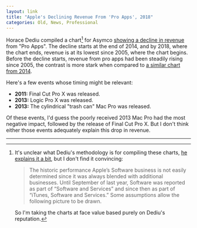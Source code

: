 ```yaml
---
layout: link
title: "Apple's Declining Revenue From 'Pro Apps', 2018"
categories: Old, News, Professional
---
```


Horace Dediu compiled a chart[^asymcomethodology] for Asymco [showing a decline in revenue](http://www.asymco.com/2018/10/04/traffic-acquisition-costs/) from "Pro Apps". The decline starts at the end of 2014, and by 2018, where the chart ends, revenue is at its lowest since 2005, where the chart begins. Before the decline starts, revenue from pro apps had been steadily rising since 2005, the contrast is more stark when compared to [a similar chart from 2014](http://www.asymco.com/2014/07/29/how-big-is-apples-ecosystem/).

Here's a few events whose timing might be relevant:

- **2011:** Final Cut Pro X was released.
- **2013:** Logic Pro X was released.
- **2013:** The cylindrical "trash can" Mac Pro was released.

Of these events, I'd guess the poorly received 2013 Mac Pro had the most negative impact, followed by the release of Final Cut Pro X. But I don't think either those events adequately explain this drop in revenue.

* * *

[^asymcomethodology]: It's unclear what Dediu's methodology is for compiling these charts, [he explains it a bit](http://www.asymco.com/2013/10/24/the-value-of-zero-priced-software/), but I don't find it convincing:

	> The historic performance Apple’s Software business is not easily determined since it was always blended with additional businesses. Until September of last year, Software was reported as part of “Software and Services” and since then as part of “iTunes, Software and Services.” Some assumptions allow the following picture to be drawn.

	So I'm taking the charts at face value based purely on Dediu's reputation.

